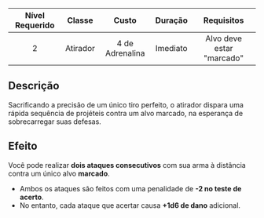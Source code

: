 
| Nível Requerido |  Classe  |      Custo      | Duração  |        Requisitos         |
| :-------------: | :------: | :-------------: | :------: | :-----------------------: |
|        2        | Atirador | 4 de Adrenalina | Imediato | Alvo deve estar "marcado" |

## Descrição
Sacrificando a precisão de um único tiro perfeito, o atirador dispara uma rápida sequência de projéteis contra um alvo marcado, na esperança de sobrecarregar suas defesas.

## Efeito
Você pode realizar **dois ataques consecutivos** com sua arma à distância contra um único alvo **marcado**.

* Ambos os ataques são feitos com uma penalidade de **-2 no teste de acerto**.
* No entanto, cada ataque que acertar causa **+1d6 de dano** adicional.